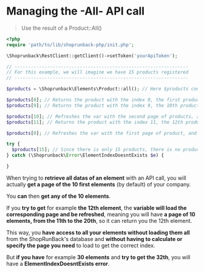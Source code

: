 # Managing the -All- API call

> Use the result of a Product::All()

```php
<?php
require 'path/to/lib/shoprunback-php/init.php';

\Shoprunback\RestClient::getClient()->setToken('yourApiToken');

// ----------------------------------------------------------------
// For this example, we will imagine we have 15 products registered
// ----------------------------------------------------------------

$products = \Shoprunback\Elements\Product::all(); // Here $products contains the 10 first products of your company

$products[0]; // Returns the product with the index 0, the first product of the list
$products[9]; // Returns the product with the index 9, the 10th product of the list

$products[10]; // Refreshes the var with the second page of products, and returns the product with the index 10, the 11th product of the list
$products[11]; // Returns the product with the index 11, the 12th product of the list

$products[0]; // Refreshes the var with the first page of product, and returns the product with the index 0, the first product of the list

try {
  $products[15]; // Since there is only 15 products, there is no product with the index 15 or more, so it will return an error
} catch (\Shoprunback\Error\ElementIndexDoesntExists $e) {

}
```

When trying to **retrieve all datas of an element** with an API call, you will actually **get a page of the 10 first elements** (by default) of your company.

You **can** then **get any of the 10 elements**.

If you **try to get** for example **the 12th element**, the **variable will load the corresponding page and be refreshed**, meaning you will have **a page of 10 elements, from the 11th to the 20th**, so it can return you the 12th element.

This way, you **have access to all your elements without loading them all** from the ShopRunBack's database and **without having to calculate or specify the page you need** to load to get the correct index.

But **if you have** for example **30 elements** and **try to get the 32th**, you will have a **ElementIndexDoesntExists error**.
